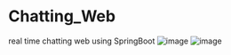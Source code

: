 # Chatting_Web
real time chatting web using SpringBoot
![image](https://github.com/user-attachments/assets/061375da-1cde-46ee-8484-548f0a02c1ca)
![image](https://github.com/user-attachments/assets/af92f280-f4bb-4065-af1a-f31202294b7d)

